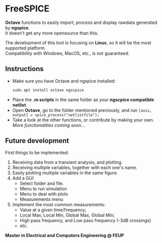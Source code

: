 # FreeSPICE

**Octave** functions to easily import, process and display rawdata generated by **ngspice**.  
It doesn't get any more opensource than this.

The development of this tool is focusing on **Linux**, so it will be the most supported platform.  
Compatibility with Windows, MacOS, etc., is not guaranteed.

## Instructions
* Make sure you have Octave and ngspice installed:
  ```bash
  sudo apt install octave ngscpice
  ```
* Place the **.m scripts** in the same folder as your **ngscpice compatible netlist**.
* Open **Octave**, go to the folder mentioned previously, and run ``[axis, output] = spice_process("netlistfile");``
* Take a look at the other functions, or contribute by making your own.  
  *More functionalities coming soon...*

## Future development
First things to be implemented:
1. Receiving data from a transient analysis, and plotting.
2. Receiving multiple variables, together with each one's name.
3. Easily plotting multiple variables in the same figure.
4. Add a GUI
    * Select folder and file.
    * Menu to run simulation
    * Menu to deal with plots
    * Measurements menu
5. Implement the most common measurements:
    * Value at a given time/frequency;
    * Local Max, Local Min, Global Max, Global Min;
    * High pass frequency, and Low pass frequency (-3dB crossings)
    * etc.

**Master in Electrical and Computers Engineering @ FEUP**
